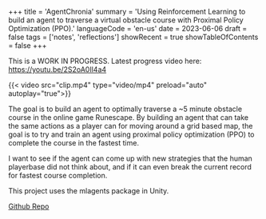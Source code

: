 
+++
title = 'AgentChronia'
summary = 'Using Reinforcement Learning to build an agent to traverse a virtual obstacle course with Proximal Policy Optimization (PPO).'
languageCode = 'en-us'
date = 2023-06-06
draft = false
tags = ['notes', 'reflections']
showRecent = true
showTableOfContents = false
+++

This is a WORK IN PROGRESS.
Latest progress video here: https://youtu.be/2S2oA0Il4a4

{{< video src="clip.mp4" type="video/mp4" preload="auto" autoplay="true">}}

The goal is to build an agent to optimally traverse a ~5 minute obstacle course in the online game Runescape. By building an agent that can take the same actions as a player can for moving around a grid based map, the goal is to try and train an agent using proximal policy optimization (PPO) to complete the course in the fastest time. 

I want to see if the agent can come up with new strategies that the human playerbase did not think about, and if it can even break the current record for fastest course completion. 

This project uses the mlagents package in Unity.

[Github Repo](https://github.com/ubitquitin/agentchronia/tree/master)

